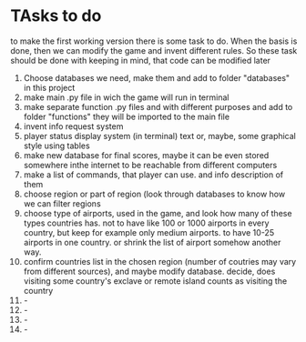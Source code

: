 <h1>TAsks to do</h1>
<p>to make the first working version there is some task to do. When the basis is done, then we can modify the game and invent different rules. So these task should be done with keeping in mind, that code can be modified later</p>
<ol>
<li>Choose databases we need, make them and add to folder "databases" in this project</li>
<li>make main .py file in wich the game will run in terminal</li>
<li>make separate function .py files and with different purposes and add to folder "functions" they will be imported to the main file</li>
<li>invent info request system</li>
<li>player status display system (in terminal) text or, maybe, some graphical style using tables</li>
<li>make new database for final scores, maybe it can be even stored somewhere inthe internet to be reachable from different computers</li>
<li>make a list of commands, that player can use. and info description of them</li>
<li>choose region or part of region (look through databases to know how we can filter regions</li>
<li>choose type of airports, used in the game, and look how many of these types countries has. not to have like 100 or 1000 airports in every country, but keep for example only medium airports. to have 10-25 airports in one country. or shrink the list of airport somehow another way.</li>
<li>confirm countries list in the chosen region (number of coutries may vary from different sources), and maybe modify database. decide, does visiting some country's exclave or remote island counts as visiting the country</li>
<li>-</li>
<li>-</li>
<li>-</li>
<li>-</li>
</ol>